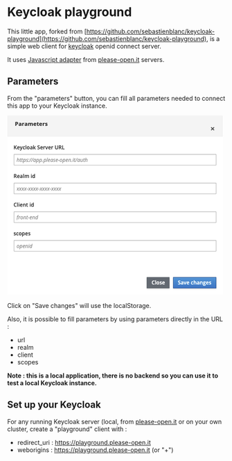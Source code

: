# Keycloak playground

This little app, forked from [https://github.com/sebastienblanc/keycloak-playground](https://github.com/sebastienblanc/keycloak-playground), is a simple web client for [keycloak](https://keycloak.org) openid connect server.

It uses [Javascript adapter](https://www.keycloak.org/docs/latest/securing_apps/#_javascript_adapter) from [please-open.it](https://please-open.it) servers.

## Parameters

From the "parameters" button, you can fill all parameters needed to connect this app to your Keycloak instance.

![](assets/20220121_094429_image.png)

Click on "Save changes" will use the localStorage.

Also, it is possible to fill parameters by using parameters directly in the URL :

- url
- realm
- client
- scopes

**Note : this is a local application, there is no backend so you can use it to test a local Keycloak instance.**

## Set up your Keycloak

For any running Keycloak server (local, from [please-open.it](https://please-open.it) or on your own cluster, create a "playground" client with :

- redirect_uri : https://playground.please-open.it
- weborigins : https://playground.please-open.it (or "+")
